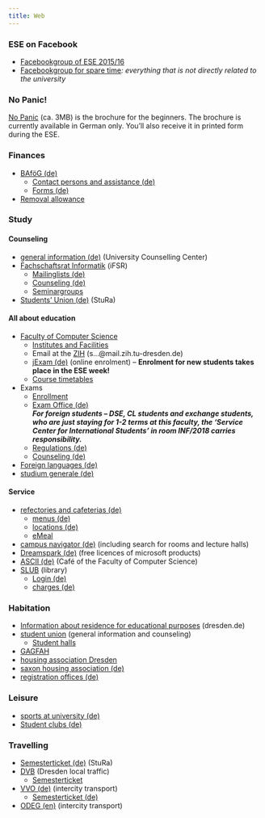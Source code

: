 ```yaml
---
title: Web
---
```


### ESE on Facebook

*   [Facebookgroup of ESE 2015/16](https://www.facebook.com/groups/TUDInf2015/ "facebookgroup")
*   [Facebookgroup for spare time](https://www.facebook.com/groups/TUDInfFreizeit/ "facebookgroup for spare time")_: everything that is not directly related to the university_

### No Panic!

[No Panic](http://ese.ifsr.de/2015/nopanic2015.pdf) (ca. 3MB) is the brochure for the beginners. The brochure is currently available in German only. You’ll also receive it in printed form during the ESE.

### Finances

*   [BAföG (de)](http://das-neue-bafög.de "Das Neue Bafög")
    *   [Contact persons and assistance (de)](http://www.studentenwerk-dresden.de/finanzierung/ "Studentenwerk")
    *   [Forms (de)](http://www.das-neue-bafoeg.de/de/432.php "Forms for BAföG")
*   [Removal allowance](http://www.studentenwerk-dresden.de/english/wohnen/umzugsbeihilfe.html "Removal allowance")

### Study

#### Counseling

*   [general information (de)](http://tu-dresden.de/studium/beratung/zentrale_studienberatung/studienanfaenger?set_language=en&cl=en "Zentrale Studienberatung") (University Counselling Center)
*   [Fachschaftsrat Informatik](http://www.ifsr.de/en:start "Fachschaftsrat Informatik") (iFSR)
    *   [Mailinglists (de)](http://www.ifsr.de/studium:mailinglisten "Mailinglisten des iFSR")
    *   [Counseling (de)](http://www.ifsr.de/studium:studienberatung "Studienberatung des iFSR")
    *   [Seminargroups](https://www.ifsr.de/studium:seminargruppen "Seminargroups")
*   [Students’ Union (de)](http://www.stura.tu-dresden.de) (StuRa)

#### All about education

*   [Faculty of Computer Science](http://www.inf.tu-dresden.de/portal.php?node_id=1&ln=en&group=13 "Faculty of Computer Science main web page")
    *   [Institutes and Facilities](http://www.inf.tu-dresden.de/index.php?node_id=37&ln=en "Institutes and Facilities of the Faculty of Computer Science")
    *   Email at the [ZIH](https://mail.zih.tu-dresden.de/ "Email Login at the ZIH") (s…@mail.zih.tu-dresden.de)
    *   [jExam (de)](http://jexam.inf.tu-dresden.de/ "online enrolment") (online enrolment) – **Enrolment for new students takes place in the ESE week!**
    *   [Course timetables](http://www.inf.tu-dresden.de/index.php?node_id=423&ln=en "Course timetables at the Faculty of Computer Science")
*   Exams
    *   [Enrollment](http://www.inf.tu-dresden.de/index.php?node_id=905&amp%3Bln=de&ln=en "information about enrollment")
    *   [Exam Office (de)](http://www.inf.tu-dresden.de/index.php?node_id=876&ln=en "exam office")  
        _**For foreign students – DSE, CL students and exchange students, who are just staying for 1-2 terms at this faculty, the ‘Service Center for International Students’ in room INF/2018 carries responsibility.**_
    *   [Regulations (de)](http://www.inf.tu-dresden.de/index.php?node_id=2717&ln=en "Regulations for examination")
    *   [Counseling (de)](http://www.ifsr.de/studium:studienberatung)
*   [Foreign languages (de)](http://tu-dresden.de/die_tu_dresden/zentrale_einrichtungen/lsk?set_language=en&cl=en "LSK seite")
*   [studium generale (de)](http://integrale.de/)

#### Service

*   [refectories and cafeterias (de)](http://www.studentenwerk-dresden.de/mensen/ "Studentenwerk refectories and cafeterias")
    *   [menus (de)](http://www.studentenwerk-dresden.de/mensen/speiseplan/ "Studentenwerk menus")
    *   [locations (de)](http://www.studentenwerk-dresden.de/mensen/mensen_cafeterien.html "Studentenwerk cafeterias locations")
    *   [eMeal](http://www.studentenwerk-dresden.de/english/mensen/emeal.html "Studentenwerk eMeal (mensa card)")
*   [campus navigator (de)](http://navigator.tu-dresden.de/newnav/campusNavigator?do=navigator&do1=startseite&lang=en "campus navigator") (including search for rooms and lecture halls)
*   [Dreamspark (de)](http://www.inf.tu-dresden.de/index.php?node_id=2023&ln=en "Infos about Dreamspark (faculty of computer science)") (free licences of microsoft products)
*   [ASCII (de)](http://www.ascii-dresden.de/) (Café of the Faculty of Computer Science)
*   [SLUB](http://www.slub-dresden.de/en/) (library)
    *   [Login (de)](https://webopac.slub-dresden.de/libero/WebOpac.cls?login=member)
    *   [charges (de)](http://www.slub-dresden.de/service/gebuehren-entgelte/)

### Habitation

*   [Information about residence for educational purposes](http://www.dresden.de/en/02/anliegen/Residence_for_educational_purposes.php "Information about residence for educational purposes - Dresdens city hall") (dresden.de)
*   [student union](http://www.studentenwerk-dresden.de/english/wohnen/) (general information and counseling)
    *   [Student halls](http://www.studentenwerk-dresden.de/english/wohnen/wohnheimkatalog/)
*   [GAGFAH](http://www.gagfah.de/en/)
*   [housing association Dresden](http://www.wgs-dresden.de/)
*   [saxon housing association (de)](http://www.swg-dresden.de/)
*   [registration offices (de)](http://www.dresden.de/de/rathaus/ortsaemter.php)

### Leisure

*   [sports at university (de)](http://tu-dresden.de/die_tu_dresden/zentrale_einrichtungen/usz/sportangebote?set_language=en&cl=en)
*   [Student clubs (de)](http://www.studentenwerk-dresden.de/kultur/studentenclubs.html)

### Travelling

*   [Semesterticket (de)](http://www.stura.tu-dresden.de/semesterticket) (StuRa)
*   [DVB](http://www.dvb.de/en/Homepage/) (Dresden local traffic)
    *   [Semesterticket](http://www.dvb.de/en/Tickets-Fares/For-Students/ "Semesterticket and DVB")
*   [VVO (de)](http://www.vvo-online.de) (intercity transport)
    *   [Semesterticket (de)](https://www.vvo-online.de/de/tarif-tickets/sondertickets/semesterticket-153.cshtml "Semesterticket and VVO")
*   [ODEG (en)](http://www.odeg.info/) (intercity transport)
